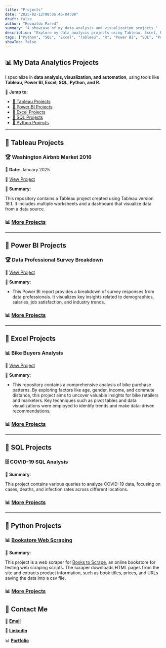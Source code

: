 ```yaml
---
title: "Projects"
date: "2025-02-12T08:06:46-04:00"
draft: false
author: "Reinaldo Pared"
summary: "A showcase of my data analysis and visualization projects."
description: "Explore my data analysis projects using Tableau, Excel, Power BI, SQL, Python, and R."
tags: ["Python", "SQL", "Excel", "Tableau", "R", "Power BI", "SQL", "Portfolio", "Projects"]
showToc: false
---
```


## 📊 My Data Analytics Projects

I specialize in **data analysis, visualization, and automation**, using tools like **Tableau, Power BI, Excel, SQL, Python, and R**.

🔗 **Jump to:**

- [📌 Tableau Projects](#-tableau-projects)
- [📌 Power BI Projects](#-power-bi-projects)
- [📌 Excel Projects](#-excel-projects)
- [📌 SQL Projects](#-sql-projects)
- [📌 Python Projects](#-python-projects)

---

## **📌 Tableau Projects**

### 🏆 Washington Airbnb Market 2016

📅 **Date**: January 2025

🔗 [View Project](https://github.com/reipared/Tableau_Washington_Airbnb_Market_2016)

📄 **Summary**:

This repository contains a Tableau project created using Tableau version 18.1. It includes multiple worksheets and a dashboard that visualize data from a data source.

### 📊 [More Projects](https://reipared.github.io/Portfolio/posts/tableau/)

---

## **📌 Power BI Projects**

### 🏆 **Data Professional Survey Breakdown**

🔗 [View Project](https://github.com/reipared/data_professional_survey_breakdown)

📄 **Summary**:

- This Power BI report provides a breakdown of survey responses from data professionals. It visualizes key insights related to demographics, salaries, job satisfaction, and industry trends.

### 📊 [More Projects](https://reipared.github.io/Portfolio/posts/power-bi/)

---

## **📌 Excel Projects**

### 📊 **Bike Buyers Analysis**

🔗 [View Project](https://github.com/reipared/Excel_Projects/tree/main/Bike_Sales)

📄 **Summary**:

- This repository contains a comprehensive analysis of bike purchase patterns. By exploring factors like age, gender, income, and commute distance, this project aims to uncover valuable insights for bike retailers and marketers. Key techniques such as pivot tables and data visualizations were employed to identify trends and make data-driven recommendations.

### 📊 [More Projects](https://reipared.github.io/Portfolio/posts/excel-projects/)

---

## **📌 SQL Projects**

### 🗄️ **COVID-19 SQL Analysis**

📄 **Summary**:

This project contains various queries to analyze COVID-19 data, focusing on cases, deaths, and infection rates across different locations.

### 📊 [More Projects](https://reipared.github.io/Portfolio/posts/sql-projects/)

---

## **📌 Python Projects**

### 📊 [**Bookstore Web Scraping**](https://github.com/reipared/Bookstore_Web_Scraping_with_Python)

📄 **Summary**:

This project is a web scraper for [Books to Scrape](https://books.toscrape.com), an online bookstore for testing web scraping scripts. The scraper downloads HTML pages from the site and extracts product information, such as book titles, prices, and URLs saving the data into a csv file.

### 📊 [More Projects](https://reipared.github.io/Portfolio/posts/python-projects/)

## 📩 **Contact Me**

📧 [**Email**](reinaldopsuazo@proton.me)

🔗 [**LinkedIn**](https://www.linkedin.com/in/reinaldo-pared/)

📊 [**Portfolio**](https://reipared.github.io/Portfolio/)
